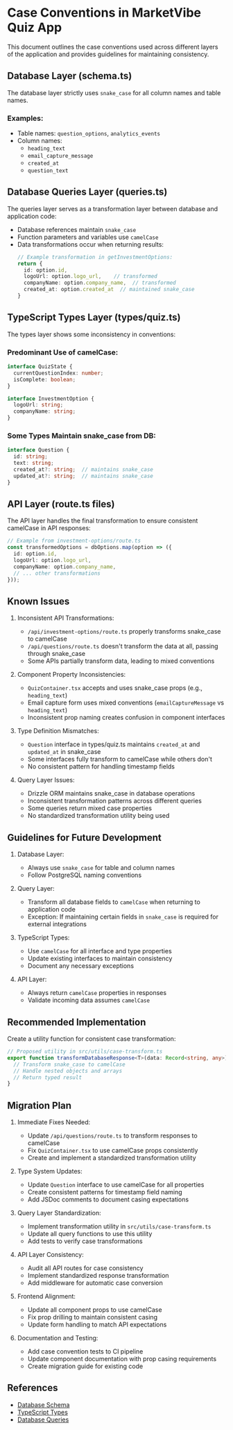 # Case Conventions in MarketVibe Quiz App

This document outlines the case conventions used across different layers of the application and provides guidelines for maintaining consistency.

## Database Layer (schema.ts)

The database layer strictly uses `snake_case` for all column names and table names.

### Examples:
- Table names: `question_options`, `analytics_events`
- Column names:
  - `heading_text`
  - `email_capture_message`
  - `created_at`
  - `question_text`

## Database Queries Layer (queries.ts)

The queries layer serves as a transformation layer between database and application code:

- Database references maintain `snake_case`
- Function parameters and variables use `camelCase`
- Data transformations occur when returning results:
  ```typescript
  // Example transformation in getInvestmentOptions:
  return {
    id: option.id,
    logoUrl: option.logo_url,    // transformed
    companyName: option.company_name,  // transformed
    created_at: option.created_at  // maintained snake_case
  }
  ```

## TypeScript Types Layer (types/quiz.ts)

The types layer shows some inconsistency in conventions:

### Predominant Use of camelCase:
```typescript
interface QuizState {
  currentQuestionIndex: number;
  isComplete: boolean;
}

interface InvestmentOption {
  logoUrl: string;
  companyName: string;
}
```

### Some Types Maintain snake_case from DB:
```typescript
interface Question {
  id: string;
  text: string;
  created_at?: string;  // maintains snake_case
  updated_at?: string;  // maintains snake_case
}
```

## API Layer (route.ts files)

The API layer handles the final transformation to ensure consistent camelCase in API responses:

```typescript
// Example from investment-options/route.ts
const transformedOptions = dbOptions.map(option => ({
  id: option.id,
  logoUrl: option.logo_url,
  companyName: option.company_name,
  // ... other transformations
}));
```

## Known Issues

1. Inconsistent API Transformations:
   - `/api/investment-options/route.ts` properly transforms snake_case to camelCase
   - `/api/questions/route.ts` doesn't transform the data at all, passing through snake_case
   - Some APIs partially transform data, leading to mixed conventions

2. Component Property Inconsistencies:
   - `QuizContainer.tsx` accepts and uses snake_case props (e.g., `heading_text`)
   - Email capture form uses mixed conventions (`emailCaptureMessage` vs `heading_text`)
   - Inconsistent prop naming creates confusion in component interfaces

3. Type Definition Mismatches:
   - `Question` interface in types/quiz.ts maintains `created_at` and `updated_at` in snake_case
   - Some interfaces fully transform to camelCase while others don't
   - No consistent pattern for handling timestamp fields

4. Query Layer Issues:
   - Drizzle ORM maintains snake_case in database operations
   - Inconsistent transformation patterns across different queries
   - Some queries return mixed case properties
   - No standardized transformation utility being used

## Guidelines for Future Development

1. Database Layer:
   - Always use `snake_case` for table and column names
   - Follow PostgreSQL naming conventions

2. Query Layer:
   - Transform all database fields to `camelCase` when returning to application code
   - Exception: If maintaining certain fields in `snake_case` is required for external integrations

3. TypeScript Types:
   - Use `camelCase` for all interface and type properties
   - Update existing interfaces to maintain consistency
   - Document any necessary exceptions

4. API Layer:
   - Always return `camelCase` properties in responses
   - Validate incoming data assumes `camelCase`

## Recommended Implementation

Create a utility function for consistent case transformation:

```typescript
// Proposed utility in src/utils/case-transform.ts
export function transformDatabaseResponse<T>(data: Record<string, any>): T {
  // Transform snake_case to camelCase
  // Handle nested objects and arrays
  // Return typed result
}
```

## Migration Plan

1. Immediate Fixes Needed:
   - Update `/api/questions/route.ts` to transform responses to camelCase
   - Fix `QuizContainer.tsx` to use camelCase props consistently
   - Create and implement a standardized transformation utility

2. Type System Updates:
   - Update `Question` interface to use camelCase for all properties
   - Create consistent patterns for timestamp field naming
   - Add JSDoc comments to document casing expectations

3. Query Layer Standardization:
   - Implement transformation utility in `src/utils/case-transform.ts`
   - Update all query functions to use this utility
   - Add tests to verify case transformations

4. API Layer Consistency:
   - Audit all API routes for case consistency
   - Implement standardized response transformation
   - Add middleware for automatic case conversion

5. Frontend Alignment:
   - Update all component props to use camelCase
   - Fix prop drilling to maintain consistent casing
   - Update form handling to match API expectations

6. Documentation and Testing:
   - Add case convention tests to CI pipeline
   - Update component documentation with prop casing requirements
   - Create migration guide for existing code

## References

- [Database Schema](../src/db/schema.ts)
- [TypeScript Types](../src/types/quiz.ts)
- [Database Queries](../src/db/queries.ts)
